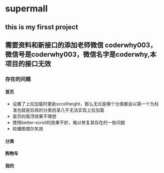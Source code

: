 # supermall

## this is my firsst project

## 需要资料和新接口的添加老师微信 coderwhy003，微信号是coderwhy003，微信名字是coderwhy,本项目的接口无效

### 存在的问题
#### 首页
* 设置了上拉加载时更新scrollheight，那么无论是哪个分类都会以第一个为标准也就是后续的分类目录几乎无法实现上拉加载
* 首页的吸顶效果不理想
* 使用better-scroll的效果不好，难以修复其存在的一些问题
* 轮播图偶尔失效
#### 分类

#### 购物车

#### 我的

